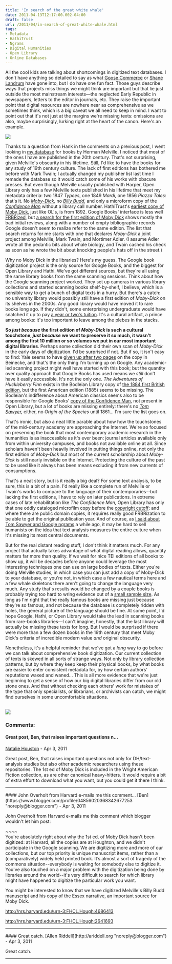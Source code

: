 ```yaml
---
title: 'In search of the great white whale'
date: 2011-04-13T12:17:00.002-04:00
draft: false
url: /2011/04/in-search-of-great-white-whale.html
tags: 
- Metadata
- HathiTrust
- Ngrams
- Digital Humanities
- Open Library
- Online Databases
---
```


All the cool kids are talking about shortcomings in digitized text databases. I don't have anything so detailed to say as what [Goose Commerce](http://goosecommerce.wordpress.com/2011/04/09/ex-readex-not-much/) or [Shane Landrum](http://cliotropic.org/blog/2011/03/proquest-historical-serials-caveat-lector/) have gone into, but I do have one fun fact. Those guys describe ways that projects miss things we might think are important but that lie just outside the most mainstream interests—the neglected Early Republic in newspapers, letters to the editor in journals, etc. They raise the important point that digital resources are nowhere near as comprehensive as we sometimes think, which is a big caveat we all need to keep in mind. I want to point out that it's not just at the margins we're missing texts: omissions are also, maybe surprisingly, lurking right at the heart of the canon. Here's an example.  
  

[![](http://1.bp.blogspot.com/-YDbvzXD5hvo/TaUZJv7t4jI/AAAAAAAACw8/QsOUmXEdQOM/s400/md_213.jpg)](http://1.bp.blogspot.com/-YDbvzXD5hvo/TaUZJv7t4jI/AAAAAAAACw8/QsOUmXEdQOM/s1600/md_213.jpg)

  
  
Thanks to a question from Hank in the comments on a previous post, I went looking in [my database](http://sappingattention.blogspot.com/2011/02/technical-notes.html) for books by Herman Melville. I noticed that most of the ones I have are published in the 20th century. That's not surprising, given Melville's obscurity in his lifetime. Still, I'd like to have the books for any study of 19th century culture. The lack of first editions has bothered me before with Mark Twain; I actually changed my publisher list last time I remade the database so it would catch some of his works with obscure presses. But even though Melville usually published with Harper, Open Library only has a few Melville texts published in his lifetime that meet my metadata criteria: two 1847 _Typees_, one 1849 _Mardi_, one 1856 _Piazza Tales_: that's it. No _[Moby-Dick](http://openlibrary.org/works/OL102749W/Moby-Dick),_ no _[Billy Budd](http://openlibrary.org/works/OL102746W/Billy_Budd),_ and only a microform copy of the [_Confidence Man_](http://openlibrary.org/books/OL7185766M/The_confidence-man) without a library call number. HathiTrust's [earliest copy of Moby Dick](http://catalog.hathitrust.org/Search/Home?checkspelling=true&type=all&lookfor=Moby+Dick&submit=&type=all&sethtftonly=true&sort=yearup), just like OL's, is from 1892. Google Books' interface is less well [FRBRized](http://www.frbr.org/), but [a search for the first edition of Moby Dick](http://www.google.com/search?q=Moby+Dick&hl=en&client=firefox-a&rls=org.mozilla%3Aen-US%3Aofficial&tbas=0&prmd=ivnsb&sa=X&ei=Ab6kTbzaOJG-0QHDgJXqCA&ved=0CBkQpwUoBA&source=lnt&tbs=cdr%3A1%2Ccd_min%3A1%2F1%2F1851%2Ccd_max%3A12%2F31%2F1852&tbm=bks) shows mostly the bad initial reviews, along with a number of empty bibliographic records Google doesn't seem to realize refer to the same edition. The list that search returns for me starts with one that declares _Moby-Dick_ a joint project among Melville, Mark Twain, and Mortimer Adler. (I assume Adler wrote all the pedantic bits about whale biology, and Twain cashed his check as soon as he wrote the bit about knocking people's hats off in the street.)  
  
Why no Moby Dick in the libraries? Here's my guess. The Google book digitization project is the only source for Google Books, and the biggest for Open Library and Hathi. We've got different sources, but they're all using the same library books from the same scanning sessions. Think about how the Google scanning project worked. They set up cameras in various library collections and started scanning books shelf-by-shelf, I believe, which is a sensible way to get a bunch of digital texts in a hurry. But there's a catch: no university library would possibly still have a first edition of _Moby-Dick_ on its shelves in the 2000s. Any good library would have moved it to rare books long ago. If they didn't, some enterprising undergraduate would have snatched it up to pay [a year or two's tuition](http://www.abebooks.com/servlet/BookDetailsPL?bi=457533586). It's a cultural artifact, a prince among books: it's too important to leave among the plebes in the stacks.  
  
**So _just because_ the first edition of _Moby-Dick_ is such a cultural touchstone, _just because_ we want to preserve it so much, it wasn't among the first 10 million or so volumes we put in our most important digital libraries**. Perhaps some collection did their own scan of _Moby-Dick_ in the early days of digitization. I'd be surprised if not. But if so, it isn't easy to find: Yale seems to have [given up after two pages](http://130.132.81.94/dl_crosscollex/SearchExecXC.asp?srchtype=CNO) on the copy in Beinecke, and that's the only thing I'm turning up on Google. Any academic-led scanning project might well have started with this book; but the quantity over quality approach that Google Books has used means we _still_ don't have it easily accessible. It's not the only one. _The Adventures of Huckleberry Finn_ exists in the Bodleian Library copy of [the 1884 first British edition](http://books.google.com/books?id=-bAIAAAAQAAJ&printsec=frontcover&dq=Huckleberry+Finn&hl=en&ei=KP2kTbN36svRAcuM3f0I&sa=X&oi=book_result&ct=result&resnum=1&ved=0CC8Q6AEwAA#v=onepage&q&f=false), but the first American edition (1885) seems to be missing. The Bodleian's indifference about American classics seems also to be responsible for Google Books' [copy of the Confidence Man](http://books.google.com/books?id=uK4BAAAAQAAJ), not present in Open Library, but a lot of books are missing entirely: there's no _[Tom Sawyer](http://www.google.com/search?q=Tom+Sawyer&hl=en&sa=X&ei=ZQ2lTdyrOMm10QGhlp3-CA&ved=0CBYQpwUoBA&source=lnt&tbs=cdr%3A1%2Ccd_min%3A1876%2Ccd_max%3A1876&tbm=bks),_ either, no _Origin of the Species_ until 1861… I'm sure the list goes on.  
  
That's ironic, but also a neat little parable about how how the touchstones of the mid-century academy are approaching the Internet. We're so focused on preserving the book that most contemporary academic research in the humanities is as inaccessible as it's ever been: journal articles available only from within university campuses, and books not available online at all. Since scholars haven't been heavily involved in putting things online, not only the first edition of _Moby-Dick_ but most of the current scholarship about _Moby-Dick_ is still nearly invisible on the Internet. Protecting the culture of the past to be used like it always has been means excluding it from new currents of consumptions.  
  
That's a neat story, but is it really a big deal? For some text analysis, to be sure, this is a bit of a pain. I'd really like a complete run of Melville or Twain's works to compare to the language of their contemporaries--but lacking the first editions, I have to rely on later publications. In extreme cases of late rehabilitation like _The Confidence Man,_ Open Library has only that one oddly cataloged microfilm copy before the [copyright cutoff](http://sappingattention.blogspot.com/2011/01/digital-history-and-copyright-black.html): and where there are public domain copies, it requires really good FRBRization to be able to get the original publication year. And of course, as [I said about Tom Sawyer and Google ngrams](http://sappingattention.blogspot.com/2010/12/not-included-in-ngrams-tom-sawyer.html) a while ago, it may be hard to sell humanists on the idea that text analysis measures the entire culture when it's missing its most central documents.  
  
But for the real distant reading stuff, I don't think it matters much. For any project that actually takes advantage of what digital reading allows, quantity matters far more than quality. If we wait for nice TEI editions of all books to show up, it will be decades before anyone could leverage the most interesting techniques one can use on large bodies of texts. Either you're doing Melville studies, in which case you can just add a copy of Moby-Dick to your database, or you're not, in which case a few nautical terms here and a few whale skeletons there aren't going to change the language very much. Any study that's results would be changed by a couple books is probably trying too hard to wring evidence out of a [small sample size](http://www.baseball-reference.com/teams/BOS/2011.shtml). As long as I'm right that the really famous books are missing just because they're so famous, and not because the database is completely ridden with holes, the general picture of the language should be fine. At some point, I'd hope Google, Hathi, or Open Library would take the lead in scanning books from rare-books libraries—I can't imagine, honestly, that the last library will actually be missing these texts for long. But I would be surprised if there were more than a few dozen books in the 19th century that meet Moby Dick's criteria of incredible modern value _and_ original obscurity.  
  
Nonetheless, it's a helpful reminder that we've got a _long_ way to go before we can talk about comprehensive book digitization. Our current collection of texts is skewed in all sorts of strange ways. Not only by library collection patterns, but by where they keep keep their physical books, by what books are easier to enter consistent metadata for, by how certain authors' reputations waxed and waned… This is all more evidence that we're just beginning to get a sense of how our big digital libraries differ from our old stone ones. And that without checking each others' work for mistakes of the type that only specialists, or librarians, or archivists can catch, we might find ourselves in some uncomfortable situations.  
  

[![](http://2.bp.blogspot.com/-QGVRS5HyD00/TaUab0nMJUI/AAAAAAAACxE/mxchyvr8J6c/s320/kent.jpg)](http://2.bp.blogspot.com/-QGVRS5HyD00/TaUab0nMJUI/AAAAAAAACxE/mxchyvr8J6c/s1600/kent.jpg)
---
### Comments:
#### Great post, Ben, that raises important questions n...
[Natalie Houston](http://nmhouston.com "noreply@blogger.com") - <time datetime="2011-04-13T15:08:07.398-04:00">Apr 3, 2011</time>

Great post, Ben, that raises important questions not only for DH/text-analysis studies but also other academic researchers using these repositories. The 1st ed of Moby Dick is included in the Wright American Fiction collection, as are other canonical heavy-hitters. It would require a bit of extra effort to download what you want, but you could get it there I think.
<hr />
#### John Overholt from Harvard e-mails me this comment...
[Ben](https://www.blogger.com/profile/04856020368342677253 "noreply@blogger.com") - <time datetime="2011-04-13T17:23:20.480-04:00">Apr 3, 2011</time>

John Overholt from Harvard e-mails me this comment which blogger wouldn't let him post:  
  
\~~~~  
You're absolutely right about why the 1st ed. of Moby Dick hasn't been digitized: at Harvard, all the copies are at Houghton, and we didn't participate in the Google scanning. We are digitizing more and more of our collections, but our top priority is unique manuscript items, rather than a (comparatively) widely held printed book. It’s almost a sort of tragedy of the commons situation--everybody is waiting for somebody else to digitize it. You've also touched on a major problem with the digitization being done by libraries around the world--it's very difficult to search for which library might have happened to digitize the particular work you want.  
  
  
  
You might be interested to know that we have digitized Melville's Billy Budd manuscript and his copy of the Essex narrative, an important source for Moby Dick.  
  
http://nrs.harvard.edu/urn-3:FHCL.Hough:4686413  
  
http://nrs.harvard.edu/urn-3:FHCL.Hough:2641693
<hr />
#### Great catch.
[Allen Riddell](http://ariddell.org "noreply@blogger.com") - <time datetime="2011-04-13T21:06:46.000-04:00">Apr 3, 2011</time>

Great catch.
<hr />
